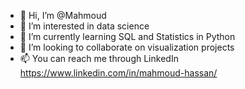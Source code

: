 - 👋 Hi, I’m @Mahmoud
- 👀 I’m interested in data science
- 🌱 I’m currently learning SQL and Statistics in Python
- 💞️ I’m looking to collaborate on visualization projects
- 📫 You can reach me through LinkedIn https://www.linkedin.com/in/mahmoud-hassan/

<!---
Mahmoud1001/Mahmoud1001 is a ✨ special ✨ repository because its `README.md` (this file) appears on your GitHub profile.
You can click the Preview link to take a look at your changes.
--->
